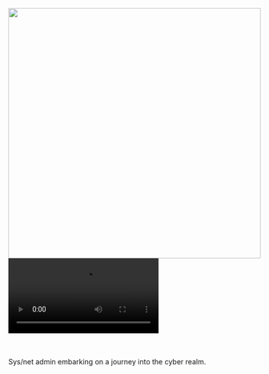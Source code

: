 [comment]: <> (<img src="https://cdn.glitch.global/ade407d1-2e00-45e4-bc94-7e0ce2f78578/Final_Sh3ll_MotionDesign.gif" width=100% height=300>)
<img src="https://cdn.glitch.global/ade407d1-2e00-45e4-bc94-7e0ce2f78578/Final_Sh3ll_MotionDesign.gif" width=100% height=500>
<video src='https://cdn.glitch.me/ade407d1-2e00-45e4-bc94-7e0ce2f78578/Final_Sh3ll_MotionDesign.mp4'></video>

<br>
<br>
Sys/net admin embarking on a journey into the cyber realm. 
<!--
**SH3LLco/SH3LLco** is a ✨ _special_ ✨ repository because its `README.md` (this file) appears on your GitHub profile.

Here are some ideas to get you started:

- 🔭 I’m currently working on ...
- 🌱 I’m currently learning ...
- 👯 I’m looking to collaborate on ...
- 🤔 I’m looking for help with ...
- 💬 Ask me about ...
- 📫 How to reach me: ...
- 😄 Pronouns: ...
- ⚡ Fun fact: ...
-->

